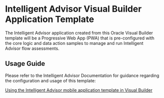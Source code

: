 # Intelligent Advisor Visual Builder Application Template

The Intelligent Advisor application created from this Oracle Visual Builder template will be a Progressive Web App (PWA) that is pre-configured with the core logic and data action samples to manage and run Intelligent Advisor flow assessments.

## Usage Guide

Please refer to the Intelligent Advisor Documentation for guidance regarding the configuration and usage of this template:

[Using the Intelligent Advisor mobile application template in Visual Builder](https://documentation.custhelp.com/euf/assets/devdocs/unversioned/IntelligentAdvisor/en/Content/Guides/Customize_extend/Web_Interviews/Integration/Using_mobile_app_template_in_VBCS.htm)
